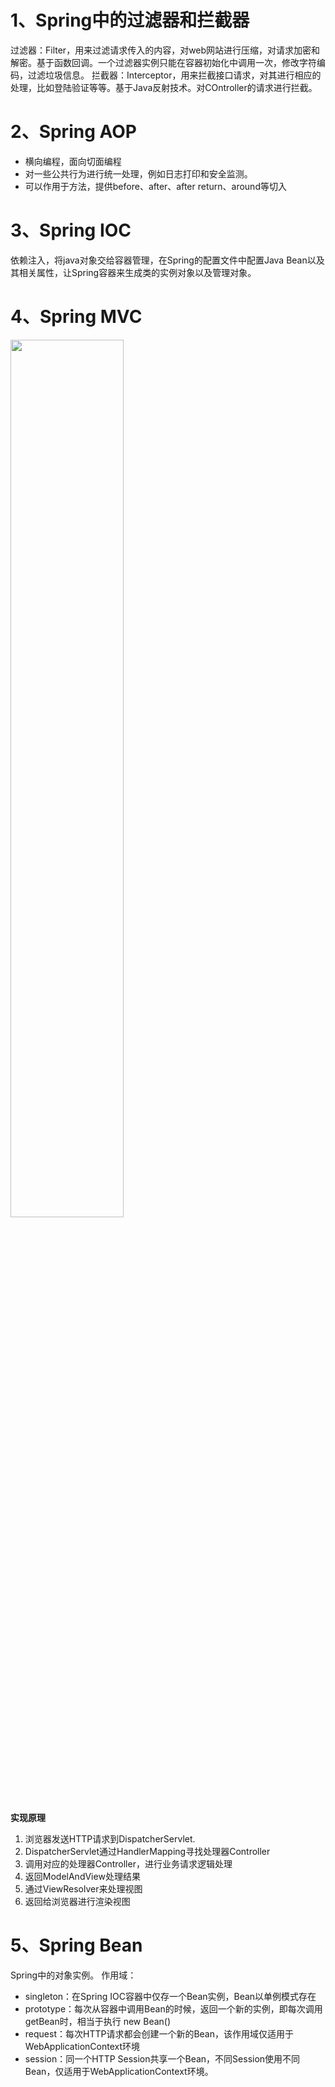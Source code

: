 # 1、Spring中的过滤器和拦截器

过滤器：Filter，用来过滤请求传入的内容，对web网站进行压缩，对请求加密和解密。基于函数回调。一个过滤器实例只能在容器初始化中调用一次，修改字符编码，过滤垃圾信息。
拦截器：Interceptor，用来拦截接口请求，对其进行相应的处理，比如登陆验证等等。基于Java反射技术。对COntroller的请求进行拦截。

# 2、Spring AOP

- 横向编程，面向切面编程
- 对一些公共行为进行统一处理，例如日志打印和安全监测。
- 可以作用于方法，提供before、after、after return、around等切入

# 3、Spring IOC

依赖注入，将java对象交给容器管理，在Spring的配置文件中配置Java Bean以及其相关属性，让Spring容器来生成类的实例对象以及管理对象。

# 4、Spring MVC

<img src="https://img-blog.csdnimg.cn/20190901153443835.jpg?x-oss-process=image/watermark,type_ZmFuZ3poZW5naGVpdGk,shadow_10,text_aHR0cHM6Ly9ibG9nLmNzZG4ubmV0L3poYW5naGFubHVu,size_16,color_FFFFFF,t_70" width="60%" height="60%">

**实现原理**

1. 浏览器发送HTTP请求到DispatcherServlet.
2. DispatcherServlet通过HandlerMapping寻找处理器Controller
3. 调用对应的处理器Controller，进行业务请求逻辑处理
4. 返回ModelAndView处理结果
5. 通过ViewResolver来处理视图
6. 返回给浏览器进行渲染视图

# 5、Spring Bean

Spring中的对象实例。
作用域：
- singleton：在Spring IOC容器中仅存一个Bean实例，Bean以单例模式存在
- prototype：每次从容器中调用Bean的时候，返回一个新的实例，即每次调用getBean时，相当于执行 new Bean()
- request：每次HTTP请求都会创建一个新的Bean，该作用域仅适用于WebApplicationContext环境
- session：同一个HTTP Session共享一个Bean，不同Session使用不同Bean，仅适用于WebApplicationContext环境。

